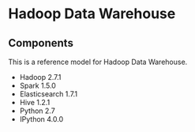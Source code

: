 Hadoop Data Warehouse
====================

Components
----------
This is a reference model for Hadoop Data Warehouse.

* Hadoop 2.7.1
* Spark 1.5.0
* Elasticsearch 1.7.1
* Hive 1.2.1
* Python 2.7
* IPython 4.0.0

